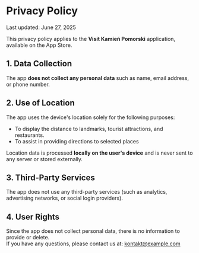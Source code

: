 # Privacy Policy

Last updated: June 27, 2025

This privacy policy applies to the **Visit Kamień Pomorski** application, available on the App Store.

## 1. Data Collection

The app **does not collect any personal data** such as name, email address, or phone number.

## 2. Use of Location

The app uses the device's location solely for the following purposes:

- To display the distance to landmarks, tourist attractions, and restaurants.
- To assist in providing directions to selected places

Location data is processed **locally on the user's device** and is never sent to any server or stored externally.

## 3. Third-Party Services

The app does not use any third-party services (such as analytics, advertising networks, or social login providers).

## 4. User Rights

Since the app does not collect personal data, there is no information to provide or delete.  
If you have any questions, please contact us at: [kontakt@example.com](mailto:kontakt@example.com)
